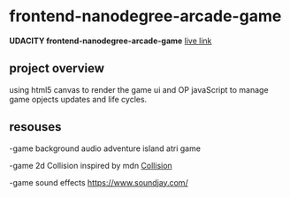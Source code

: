 frontend-nanodegree-arcade-game
===============================


 **UDACITY frontend-nanodegree-arcade-game** [live link](https://ahmedkorim.github.io/arcadegame//)
## project overview

using html5 canvas to render the game ui and OP javaScript to manage game opjects updates and life cycles.


## resouses

 -game background audio adventure island atri game
 
 -game 2d Collision inspired by mdn [Collision](https://developer.mozilla.org/en-US/docs/Games/Tutorials/2D_Breakout_game_pure_JavaScript/Collision_detection)
 
 -game sound effects https://www.soundjay.com/
